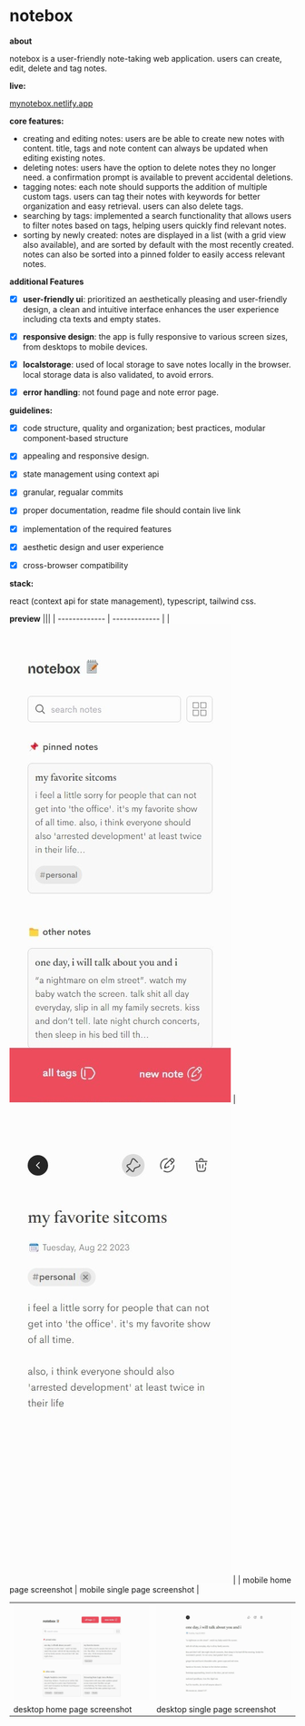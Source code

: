 # notebox

**about**

   notebox is a user-friendly note-taking web application. users can create, edit, delete and tag notes.


**live:**

   [mynotebox.netlify.app](https://mynotebox.netlify.app/)


**core features:**

- creating and editing notes: users are be able to create new notes with content. title, tags and note content can always be updated when editing existing notes.
- deleting notes: users have the option to delete notes they no longer need. a confirmation prompt is available to prevent accidental deletions.
- tagging notes: each note should supports the addition of multiple custom tags. users can tag their notes with keywords for better organization and easy retrieval. users can also delete tags.
- searching by tags: implemented a search functionality that allows users to filter notes based on tags, helping users quickly find relevant notes.
- sorting by newly created: notes are displayed in a list (with a grid view also available), and are sorted by default with the most recently created. notes can also be sorted into a pinned folder to easily access relevant notes.


**additional Features**

- [x]  **user-friendly ui**: prioritized an aesthetically pleasing and user-friendly design, a clean and intuitive interface enhances the user experience including cta texts and empty states.
- [x]  **responsive design**: the app is fully responsive to various screen sizes, from desktops to mobile devices.
- [x]  **localstorage**: used of local storage to save notes locally in the browser. local storage data is also validated, to avoid errors.
- [x]  **error handling**: not found page and note error page. 


**guidelines:**

- [x]  code structure, quality and organization; best practices, modular component-based structure
- [x]  appealing and responsive design.
- [x]  state management using context api
- [x]  granular, regualar commits
- [x]  proper documentation, readme file should contain live link
- [x]  implementation of the required features
- [x]  aesthetic design and user experience
- [x]  cross-browser compatibility


**stack:**

react (context api for state management), typescript, tailwind css.


**preview**
  |||
  | ------------- | ------------- |
  | <img title='mobile home page screenshot' src='./docs/images/mobile-home.jpeg' /> | <img title='mobile note page screenshot' src='./docs/images/mobile-note.jpeg' /> |
  | mobile home page screenshot | mobile single page screenshot |

  
  |||
  | ------------- | ------------- |
  | <img title='desktop home page screenshot' src='./docs/images/desktop-home.jpeg' /> | <img title='desktop note page screenshot' src='./docs/images/desktop-note.jpeg' /> |
  | desktop home page screenshot | desktop single page screenshot |